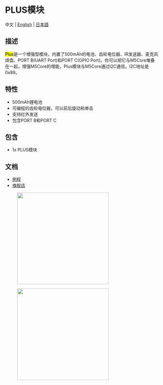 # PLUS模块

中文 | [English](/en/product_documents/modules/module_plus) | [日本語](ja/product_documents/modules/module_plus)

## 描述

<mark>Plus</mark>是一个增强型模块，内置了500mAh的电池、齿轮电位器、IR发送器、麦克风焊盘、PORT B(UART Port)和PORT C(GPIO Port)。你可以把它与M5Core堆叠在一起，增强M5Core的增能，Plus模块与M5Core通过I2C通信。I2C地址是0x89。

## 特性

-  500mAh锂电池
-  可编程的齿轮电位器，可以前后旋动和单击
-  支持红外发送
-  包含PORT B和PORT C

## 包含

-  1x PLUS模块

## 文档

- [例程](https://github.com/m5stack/M5Stack/tree/master/examples/Modules/Plus)
- [旗舰店](https://www.aliexpress.com/store/product/M5Stack-New-Arrival-PLUS-Module-Encoder-Module-with-MEGA328P-500mAh-Battery-ISP-IR-Transmitter-UART-GPIO/3226069_32949278724.html?spm=a2g1x.12024536.productList_5885013.pic_1)

<figure>
    <img src="assets/img/product_pics/modules/plus_1.png" height="300" width="300">
</figure>

<figure>
    <img src="assets/img/product_pics/modules/plus_2.png" height="300" width="300">
</figure>